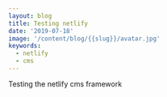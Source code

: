```yaml
---
layout: blog
title: Testing netlify
date: '2019-07-18'
image: '/content/blog/{{slug}}/avatar.jpg'
keywords:
  - netlify
  - cms
---
```

Testing the netlify cms framework
